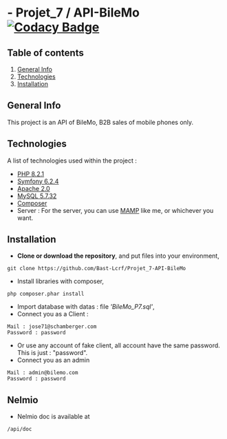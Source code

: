 # - Projet_7 / API-BileMo [![Codacy Badge](https://app.codacy.com/project/badge/Grade/74cbf8a68cab4ef1bfdfffe649a480b2)](https://app.codacy.com/gh/Bast-Lcrf/Projet_7-API-BileMo/dashboard?utm_source=gh&utm_medium=referral&utm_content=&utm_campaign=Badge_grade)

## Table of contents
1. [General Info](#general-info)
2. [Technologies](#technologies)
3. [Installation](#installation)

## General Info

This project is an API of BileMo, B2B sales of mobile phones only.

## Technologies
A list of technologies used within the project :
* [PHP 8.2.1](https://www.php.net/)
* [Symfony 6.2.4](https://symfony.com/)
* [Apache 2.0](https://www.apachelounge.com/download/VC15/)
* [MySQL 5.7.32](https://downloads.mysql.com/archives/installer/)
* [Composer](https://getcomposer.org/download/)
* Server : For the server, you can use [MAMP](https://www.mamp.info/en/mac/) like me, or whichever you want.

## Installation
* **Clone or download the repository**, and put files into your environment,
```
git clone https://github.com/Bast-Lcrf/Projet_7-API-BileMo
```
* Install libraries with composer,
```
php composer.phar install
```
* Import database with datas : file _'BileMo_P7.sql'_,
* Connect you as a Client : 
```
Mail : jose71@schamberger.com
Password : password
```
* Or use any account of fake client, all account have the same password. This is just : "password".
* Connect you as an admin
```
Mail : admin@bilemo.com
Password : password
```

## Nelmio
* Nelmio doc is available at 
```
/api/doc
```